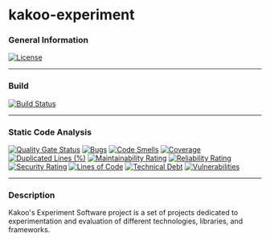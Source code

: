 # kakoo-experiment

### General Information

[![License](https://img.shields.io/badge/License-Apache%202.0-blue.svg)](https://opensource.org/licenses/Apache-2.0)

---

### Build

[![Build Status](https://travis-ci.com/ressec/kakoo-experiment.svg?branch=master)](https://travis-ci.com/ressec/kakoo-experiment)

---

### Static Code Analysis

[![Quality Gate Status](https://sonarcloud.io/api/project_badges/measure?project=ressec_kakoo-experiment&metric=alert_status)](https://sonarcloud.io/dashboard?id=ressec_kakoo-experiment)
[![Bugs](https://sonarcloud.io/api/project_badges/measure?project=ressec_kakoo-experiment&metric=bugs)](https://sonarcloud.io/dashboard?id=ressec_kakoo-experiment)
[![Code Smells](https://sonarcloud.io/api/project_badges/measure?project=ressec_kakoo-experiment&metric=code_smells)](https://sonarcloud.io/dashboard?id=ressec_kakoo-experiment)
[![Coverage](https://sonarcloud.io/api/project_badges/measure?project=ressec_kakoo-experiment&metric=coverage)](https://sonarcloud.io/dashboard?id=ressec_kakoo-experiment)
[![Duplicated Lines (%)](https://sonarcloud.io/api/project_badges/measure?project=ressec_kakoo-experiment&metric=duplicated_lines_density)](https://sonarcloud.io/dashboard?id=ressec_kakoo-experiment)
[![Maintainability Rating](https://sonarcloud.io/api/project_badges/measure?project=ressec_kakoo-experiment&metric=sqale_rating)](https://sonarcloud.io/dashboard?id=ressec_kakoo-experiment)
[![Reliability Rating](https://sonarcloud.io/api/project_badges/measure?project=ressec_kakoo-experiment&metric=reliability_rating)](https://sonarcloud.io/dashboard?id=ressec_kakoo-experiment)
[![Security Rating](https://sonarcloud.io/api/project_badges/measure?project=ressec_kakoo-experiment&metric=security_rating)](https://sonarcloud.io/dashboard?id=ressec_kakoo-experiment)
[![Lines of Code](https://sonarcloud.io/api/project_badges/measure?project=ressec_kakoo-experiment&metric=ncloc)](https://sonarcloud.io/dashboard?id=ressec_kakoo-experiment)
[![Technical Debt](https://sonarcloud.io/api/project_badges/measure?project=ressec_kakoo-experiment&metric=sqale_index)](https://sonarcloud.io/dashboard?id=ressec_kakoo-experiment)
[![Vulnerabilities](https://sonarcloud.io/api/project_badges/measure?project=ressec_kakoo-experiment&metric=vulnerabilities)](https://sonarcloud.io/dashboard?id=ressec_kakoo-experiment)

---

### Description

Kakoo's Experiment Software project is a set of projects dedicated to experimentation and evaluation of different technologies, libraries, and frameworks.